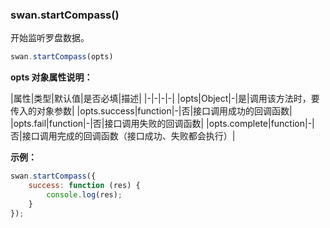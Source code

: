 ### swan.startCompass()

开始监听罗盘数据。

```js
swan.startCompass(opts)
```

**opts 对象属性说明：**

|属性|类型|默认值|是否必填|描述|
|-|-|-|-|
|opts|Object|-|是|调用该方法时，要传入的对象参数|
|opts.success|function|-|否|接口调用成功的回调函数|
|opts.fail|function|-|否|接口调用失败的回调函数|
|opts.complete|function|-|否|接口调用完成的回调函数（接口成功、失败都会执行）|

**示例：**

```js
swan.startCompass({
    success: function (res) {
        console.log(res);
    }
});
```